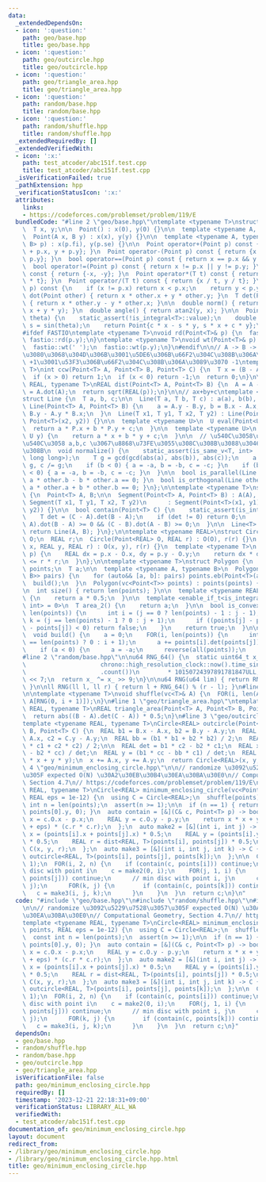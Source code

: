 ```yaml
---
data:
  _extendedDependsOn:
  - icon: ':question:'
    path: geo/base.hpp
    title: geo/base.hpp
  - icon: ':question:'
    path: geo/outcircle.hpp
    title: geo/outcircle.hpp
  - icon: ':question:'
    path: geo/triangle_area.hpp
    title: geo/triangle_area.hpp
  - icon: ':question:'
    path: random/base.hpp
    title: random/base.hpp
  - icon: ':question:'
    path: random/shuffle.hpp
    title: random/shuffle.hpp
  _extendedRequiredBy: []
  _extendedVerifiedWith:
  - icon: ':x:'
    path: test_atcoder/abc151f.test.cpp
    title: test_atcoder/abc151f.test.cpp
  _isVerificationFailed: true
  _pathExtension: hpp
  _verificationStatusIcon: ':x:'
  attributes:
    links:
    - https://codeforces.com/problemset/problem/119/E
  bundledCode: "#line 2 \"geo/base.hpp\"\ntemplate <typename T>\nstruct Point {\n\
    \  T x, y;\n\n  Point() : x(0), y(0) {}\n\n  template <typename A, typename B>\n\
    \  Point(A x, B y) : x(x), y(y) {}\n\n  template <typename A, typename B>\n  Point(pair<A,\
    \ B> p) : x(p.fi), y(p.se) {}\n\n  Point operator+(Point p) const { return {x\
    \ + p.x, y + p.y}; }\n  Point operator-(Point p) const { return {x - p.x, y -\
    \ p.y}; }\n  bool operator==(Point p) const { return x == p.x && y == p.y; }\n\
    \  bool operator!=(Point p) const { return x != p.x || y != p.y; }\n  Point operator-()\
    \ const { return {-x, -y}; }\n  Point operator*(T t) const { return {x * t, y\
    \ * t}; }\n  Point operator/(T t) const { return {x / t, y / t}; }\n\n  bool operator<(Point\
    \ p) const {\n    if (x != p.x) return x < p.x;\n    return y < p.y;\n  }\n  T\
    \ dot(Point other) { return x * other.x + y * other.y; }\n  T det(Point other)\
    \ { return x * other.y - y * other.x; }\n\n  double norm() { return sqrtl(x *\
    \ x + y * y); }\n  double angle() { return atan2(y, x); }\n\n  Point rotate(double\
    \ theta) {\n    static_assert(!is_integral<T>::value);\n    double c = cos(theta),\
    \ s = sin(theta);\n    return Point{c * x - s * y, s * x + c * y};\n  }\n};\n\n\
    #ifdef FASTIO\ntemplate <typename T>\nvoid rd(Point<T>& p) {\n  fastio::rd(p.x),\
    \ fastio::rd(p.y);\n}\ntemplate <typename T>\nvoid wt(Point<T>& p) {\n  fastio::wt(p.x);\n\
    \  fastio::wt(' ');\n  fastio::wt(p.y);\n}\n#endif\n\n// A -> B -> C \u3068\u9032\
    \u3080\u3068\u304D\u306B\u3001\u5DE6\u306B\u66F2\u304C\u308B\u306A\u3089\u3070\
    \ +1\u3001\u53F3\u306B\u66F2\u304C\u308B\u306A\u3089\u3070 -1\ntemplate <typename\
    \ T>\nint ccw(Point<T> A, Point<T> B, Point<T> C) {\n  T x = (B - A).det(C - A);\n\
    \  if (x > 0) return 1;\n  if (x < 0) return -1;\n  return 0;\n}\n\ntemplate <typename\
    \ REAL, typename T>\nREAL dist(Point<T> A, Point<T> B) {\n  A = A - B;\n  T p\
    \ = A.dot(A);\n  return sqrt(REAL(p));\n}\n\n// ax+by+c\ntemplate <typename T>\n\
    struct Line {\n  T a, b, c;\n\n  Line(T a, T b, T c) : a(a), b(b), c(c) {}\n \
    \ Line(Point<T> A, Point<T> B) {\n    a = A.y - B.y, b = B.x - A.x, c = A.x *\
    \ B.y - A.y * B.x;\n  }\n  Line(T x1, T y1, T x2, T y2) : Line(Point<T>(x1, y1),\
    \ Point<T>(x2, y2)) {}\n\n  template <typename U>\n  U eval(Point<U> P) {\n  \
    \  return a * P.x + b * P.y + c;\n  }\n\n  template <typename U>\n  T eval(U x,\
    \ U y) {\n    return a * x + b * y + c;\n  }\n\n  // \u540C\u3058\u76F4\u7DDA\u304C\
    \u540C\u3058 a,b,c \u3067\u8868\u73FE\u3055\u308C\u308B\u3088\u3046\u306B\u3059\
    \u308B\n  void normalize() {\n    static_assert(is_same_v<T, int> || is_same_v<T,\
    \ long long>);\n    T g = gcd(gcd(abs(a), abs(b)), abs(c));\n    a /= g, b /=\
    \ g, c /= g;\n    if (b < 0) { a = -a, b = -b, c = -c; }\n    if (b == 0 && a\
    \ < 0) { a = -a, b = -b, c = -c; }\n  }\n\n  bool is_parallel(Line other) { return\
    \ a * other.b - b * other.a == 0; }\n  bool is_orthogonal(Line other) { return\
    \ a * other.a + b * other.b == 0; }\n};\n\ntemplate <typename T>\nstruct Segment\
    \ {\n  Point<T> A, B;\n\n  Segment(Point<T> A, Point<T> B) : A(A), B(B) {}\n \
    \ Segment(T x1, T y1, T x2, T y2)\n      : Segment(Point<T>(x1, y1), Point<T>(x2,\
    \ y2)) {}\n\n  bool contain(Point<T> C) {\n    static_assert(is_integral<T>::value);\n\
    \    T det = (C - A).det(B - A);\n    if (det != 0) return 0;\n    return (C -\
    \ A).dot(B - A) >= 0 && (C - B).dot(A - B) >= 0;\n  }\n\n  Line<T> to_Line() {\
    \ return Line(A, B); }\n};\n\ntemplate <typename REAL>\nstruct Circle {\n  Point<REAL>\
    \ O;\n  REAL r;\n  Circle(Point<REAL> O, REAL r) : O(O), r(r) {}\n  Circle(REAL\
    \ x, REAL y, REAL r) : O(x, y), r(r) {}\n  template <typename T>\n  bool contain(Point<T>\
    \ p) {\n    REAL dx = p.x - O.x, dy = p.y - O.y;\n    return dx * dx + dy * dy\
    \ <= r * r;\n  }\n};\n\ntemplate <typename T>\nstruct Polygon {\n  vc<Point<T>>\
    \ points;\n  T a;\n\n  template <typename A, typename B>\n  Polygon(vc<pair<A,\
    \ B>> pairs) {\n    for (auto&& [a, b]: pairs) points.eb(Point<T>(a, b));\n  \
    \  build();\n  }\n  Polygon(vc<Point<T>> points) : points(points) { build(); }\n\
    \n  int size() { return len(points); }\n\n  template <typename REAL>\n  REAL area()\
    \ {\n    return a * 0.5;\n  }\n\n  template <enable_if_t<is_integral<T>::value,\
    \ int> = 0>\n  T area_2() {\n    return a;\n  }\n\n  bool is_convex() {\n    FOR(j,\
    \ len(points)) {\n      int i = (j == 0 ? len(points) - 1 : j - 1);\n      int\
    \ k = (j == len(points) - 1 ? 0 : j + 1);\n      if ((points[j] - points[i]).det(points[k]\
    \ - points[j]) < 0) return false;\n    }\n    return true;\n  }\n\nprivate:\n\
    \  void build() {\n    a = 0;\n    FOR(i, len(points)) {\n      int j = (i + 1\
    \ == len(points) ? 0 : i + 1);\n      a += points[i].det(points[j]);\n    }\n\
    \    if (a < 0) {\n      a = -a;\n      reverse(all(points));\n    }\n  }\n};\n\
    #line 2 \"random/base.hpp\"\n\nu64 RNG_64() {\n  static uint64_t x_\n      = uint64_t(chrono::duration_cast<chrono::nanoseconds>(\n\
    \                     chrono::high_resolution_clock::now().time_since_epoch())\n\
    \                     .count())\n        * 10150724397891781847ULL;\n  x_ ^= x_\
    \ << 7;\n  return x_ ^= x_ >> 9;\n}\n\nu64 RNG(u64 lim) { return RNG_64() % lim;\
    \ }\n\nll RNG(ll l, ll r) { return l + RNG_64() % (r - l); }\n#line 2 \"random/shuffle.hpp\"\
    \n\ntemplate <typename T>\nvoid shuffle(vc<T>& A) {\n  FOR(i, len(A)) swap(A[i],\
    \ A[RNG(0, i + 1)]);\n}\n#line 1 \"geo/triangle_area.hpp\"\ntemplate <typename\
    \ REAL, typename T>\nREAL triangle_area(Point<T> A, Point<T> B, Point<T> C) {\n\
    \  return abs((B - A).det(C - A)) * 0.5;\n}\n#line 3 \"geo/outcircle.hpp\"\n\n\
    template <typename REAL, typename T>\nCircle<REAL> outcircle(Point<T> A, Point<T>\
    \ B, Point<T> C) {\n  REAL b1 = B.x - A.x, b2 = B.y - A.y;\n  REAL c1 = C.x -\
    \ A.x, c2 = C.y - A.y;\n  REAL bb = (b1 * b1 + b2 * b2) / 2;\n  REAL cc = (c1\
    \ * c1 + c2 * c2) / 2;\n\n  REAL det = b1 * c2 - b2 * c1;\n  REAL x = (bb * c2\
    \ - b2 * cc) / det;\n  REAL y = (b1 * cc - bb * c1) / det;\n  REAL r = sqrt(x\
    \ * x + y * y);\n  x += A.x, y += A.y;\n  return Circle<REAL>(x, y, r);\n}\n#line\
    \ 4 \"geo/minimum_enclosing_circle.hpp\"\n\n// randomize \u3092\u5229\u7528\u3057\
    \u305F expected O(N) \u30A2\u30EB\u30B4\u30EA\u30BA\u30E0\n// Computational Geometry,\
    \ Section 4.7\n// https://codeforces.com/problemset/problem/119/E\ntemplate <typename\
    \ REAL, typename T>\nCircle<REAL> minimum_enclosing_circle(vc<Point<T>> points,\
    \ REAL eps = 1e-12) {\n  using C = Circle<REAL>;\n  shuffle(points);\n  const\
    \ int n = len(points);\n  assert(n >= 1);\n\n  if (n == 1) { return C(points[0].x,\
    \ points[0].y, 0); }\n  auto contain = [&](C& c, Point<T> p) -> bool {\n    REAL\
    \ x = c.O.x - p.x;\n    REAL y = c.O.y - p.y;\n    return x * x + y * y <= (1\
    \ + eps) * (c.r * c.r);\n  };\n  auto make2 = [&](int i, int j) -> C {\n    REAL\
    \ x = (points[i].x + points[j].x) * 0.5;\n    REAL y = (points[i].y + points[j].y)\
    \ * 0.5;\n    REAL r = dist<REAL, T>(points[i], points[j]) * 0.5;\n    return\
    \ C(x, y, r);\n  };\n  auto make3 = [&](int i, int j, int k) -> C {\n    return\
    \ outcircle<REAL, T>(points[i], points[j], points[k]);\n  };\n\n  C c = make2(0,\
    \ 1);\n  FOR(i, 2, n) {\n    if (contain(c, points[i])) continue;\n    // min\
    \ disc with point i\n    c = make2(0, i);\n    FOR(j, 1, i) {\n      if (contain(c,\
    \ points[j])) continue;\n      // min disc with point i, j\n      c = make2(i,\
    \ j);\n      FOR(k, j) {\n        if (contain(c, points[k])) continue;\n     \
    \   c = make3(i, j, k);\n      }\n    }\n  }\n  return c;\n}\n"
  code: "#include \"geo/base.hpp\"\n#include \"random/shuffle.hpp\"\n#include \"geo/outcircle.hpp\"\
    \n\n// randomize \u3092\u5229\u7528\u3057\u305F expected O(N) \u30A2\u30EB\u30B4\
    \u30EA\u30BA\u30E0\n// Computational Geometry, Section 4.7\n// https://codeforces.com/problemset/problem/119/E\n\
    template <typename REAL, typename T>\nCircle<REAL> minimum_enclosing_circle(vc<Point<T>>\
    \ points, REAL eps = 1e-12) {\n  using C = Circle<REAL>;\n  shuffle(points);\n\
    \  const int n = len(points);\n  assert(n >= 1);\n\n  if (n == 1) { return C(points[0].x,\
    \ points[0].y, 0); }\n  auto contain = [&](C& c, Point<T> p) -> bool {\n    REAL\
    \ x = c.O.x - p.x;\n    REAL y = c.O.y - p.y;\n    return x * x + y * y <= (1\
    \ + eps) * (c.r * c.r);\n  };\n  auto make2 = [&](int i, int j) -> C {\n    REAL\
    \ x = (points[i].x + points[j].x) * 0.5;\n    REAL y = (points[i].y + points[j].y)\
    \ * 0.5;\n    REAL r = dist<REAL, T>(points[i], points[j]) * 0.5;\n    return\
    \ C(x, y, r);\n  };\n  auto make3 = [&](int i, int j, int k) -> C {\n    return\
    \ outcircle<REAL, T>(points[i], points[j], points[k]);\n  };\n\n  C c = make2(0,\
    \ 1);\n  FOR(i, 2, n) {\n    if (contain(c, points[i])) continue;\n    // min\
    \ disc with point i\n    c = make2(0, i);\n    FOR(j, 1, i) {\n      if (contain(c,\
    \ points[j])) continue;\n      // min disc with point i, j\n      c = make2(i,\
    \ j);\n      FOR(k, j) {\n        if (contain(c, points[k])) continue;\n     \
    \   c = make3(i, j, k);\n      }\n    }\n  }\n  return c;\n}"
  dependsOn:
  - geo/base.hpp
  - random/shuffle.hpp
  - random/base.hpp
  - geo/outcircle.hpp
  - geo/triangle_area.hpp
  isVerificationFile: false
  path: geo/minimum_enclosing_circle.hpp
  requiredBy: []
  timestamp: '2023-12-21 22:18:31+09:00'
  verificationStatus: LIBRARY_ALL_WA
  verifiedWith:
  - test_atcoder/abc151f.test.cpp
documentation_of: geo/minimum_enclosing_circle.hpp
layout: document
redirect_from:
- /library/geo/minimum_enclosing_circle.hpp
- /library/geo/minimum_enclosing_circle.hpp.html
title: geo/minimum_enclosing_circle.hpp
---
```

